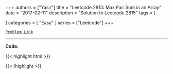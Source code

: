
+++
authors = ["Yasir"]
title = "Leetcode 2815: Max Pair Sum in an Array"
date = "2017-02-11"
description = "Solution to Leetcode 2815"
tags = [
    
]
categories = [
    "Easy"
]
series = ["Leetcode"]
+++



[`Problem Link`](https://leetcode.com/problems/max-pair-sum-in-an-array/description/)

---

**Code:**

{{< highlight html >}}

{{< /highlight >}}

